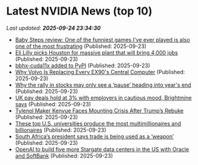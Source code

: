 # Latest NVIDIA News (top 10)
_Last updated: **2025-09-24 23:34:30**_

- [Baby Steps review: One of the funniest games I've ever played is also one of the most frustrating](https://www.pcgamer.com/games/sim/baby-steps-review-one-of-the-funniest-games-ive-ever-played-is-also-one-of-the-most-frustrating/) (Published: 2025-09-23)
- [Eli Lilly picks Houston for massive plant that will bring 4,000 jobs](https://biztoc.com/x/3cf14c7eac1b6e66) (Published: 2025-09-23)
- [bbhx-cuda11x added to PyPI](https://pypi.org/project/bbhx-cuda11x/) (Published: 2025-09-23)
- [Why Volvo Is Replacing Every EX90's Central Computer](https://tech.slashdot.org/story/25/09/23/2139249/why-volvo-is-replacing-every-ex90s-central-computer) (Published: 2025-09-23)
- [Why the rally in stocks may only see a ‘pause’ heading into year's end](https://biztoc.com/x/1509cdb86634e282) (Published: 2025-09-23)
- [UK pay deals hold at 3% with employers in cautious mood, Brightmine says](https://biztoc.com/x/30055fdbc0358a24) (Published: 2025-09-23)
- [Tylenol Maker Kenvue Faces Mounting Crisis After Trump’s Rebuke](https://biztoc.com/x/25d872bcb6a0e4ba) (Published: 2025-09-23)
- [These top U.S. universities produce the most multimillionaires and billionaires](https://biztoc.com/x/8662e8c08d40fd4d) (Published: 2025-09-23)
- [South Africa’s president says trade is being used as a ’weapon’](https://biztoc.com/x/e11075b60c41dab8) (Published: 2025-09-23)
- [OpenAI to build five more Stargate data centers in the US with Oracle and SoftBank](https://siliconangle.com/2025/09/23/openai-build-five-stargate-data-centers-us-oracle-softbank/) (Published: 2025-09-23)

